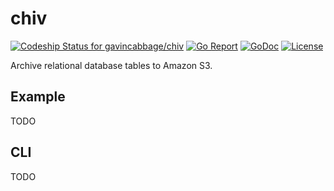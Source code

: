 # chiv

[![Codeship Status for gavincabbage/chiv](https://app.codeship.com/projects/d63650d0-31a3-0137-a334-52c4eded8102/status?branch=master)](https://app.codeship.com/projects/332043)
[![Go Report](https://goreportcard.com/badge/github.com/gavincabbage/chiv)](https://goreportcard.com/report/github.com/gavincabbage/chiv)
[![GoDoc](https://godoc.org/github.com/gavincabbage/chiv?status.svg)](https://godoc.org/github.com/gavincabbage/chiv)
[![License](http://img.shields.io/badge/License-MIT-blue.svg)](https://github.com/gavincabbage/chiv/blob/master/LICENSE)

Archive relational database tables to Amazon S3.

## Example

TODO

## CLI

TODO

